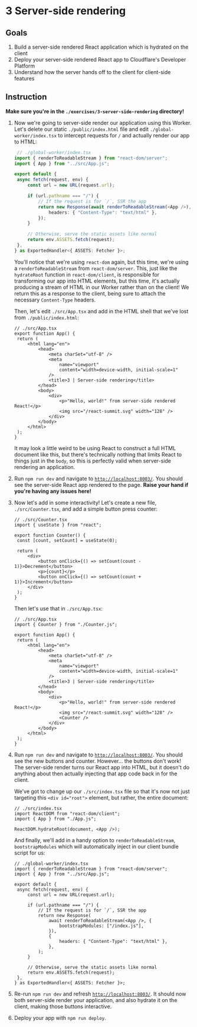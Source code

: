 # 3 Server-side rendering

## Goals

1. Build a server-side rendered React application which is hydrated on the client
1. Deploy your server-side rendered React app to Cloudflare's Developer Platform
1. Understand how the server hands off to the client for client-side features

## Instruction

**Make sure you're in the `./exercises/3-server-side-rendering` directory!**

1. Now we're going to server-side render our application using this Worker. Let's delete our static `./public/index.html` file and edit `./global-worker/index.tsx` to intercept requests for `/` and actually render our app to HTML:

   ```ts
    // ./global-worker/index.tsx
   import { renderToReadableStream } from "react-dom/server";
   import { App } from "../src/App.js";

   export default {
   	async fetch(request, env) {
   		const url = new URL(request.url);

   		if (url.pathname === "/") {
   			// If the request is for `/`, SSR the app
   			return new Response(await renderToReadableStream(<App />), {
   				headers: { "Content-Type": "text/html" },
   			});
   		}

   		// Otherwise, serve the static assets like normal
   		return env.ASSETS.fetch(request);
   	},
   } as ExportedHandler<{ ASSETS: Fetcher }>;
   ```

   You'll notice that we're using `react-dom` again, but this time, we're using a `renderToReadableStream` from `react-dom/server`. This, just like the `hydrateRoot` function in `react-dom/client`, is responsible for transforming our app into HTML elements, but this time, it's actually producing a stream of HTML in our Worker rather than on the client! We return this as a response to the client, being sure to attach the necessary `Content-Type` headers.

   Then, let's edit `./src/App.tsx` and add in the HTML shell that we've lost from `./public/index.html`:

   ```tsx
   // ./src/App.tsx
   export function App() {
   	return (
   		<html lang="en">
   			<head>
   				<meta charSet="utf-8" />
   				<meta
   					name="viewport"
   					content="width=device-width, initial-scale=1"
   				/>
   				<title>3 | Server-side rendering</title>
   			</head>
   			<body>
   				<div>
   					<p>"Hello, world!" from server-side rendered React!</p>
   					<img src="/react-summit.svg" width="128" />
   				</div>
   			</body>
   		</html>
   	);
   }
   ```

   It may look a little weird to be using React to construct a full HTML document like this, but there's technically nothing that limits React to things just in the `body`, so this is perfectly valid when server-side rendering an application.

1. Run `npm run dev` and navigate to [`http://localhost:8003/`](http://localhost:8003/). You should see the server-side React app rendered to the page. **Raise your hand if you're having any issues here!**

1. Now let's add in some interactivity! Let's create a new file, `./src/Counter.tsx`, and add a simple button press counter:

   ```tsx
   // ./src/Counter.tsx
   import { useState } from "react";

   export function Counter() {
   	const [count, setCount] = useState(0);

   	return (
   		<div>
   			<button onClick={() => setCount(count - 1)}>Decrement</button>
   			<p>{count}</p>
   			<button onClick={() => setCount(count + 1)}>Increment</button>
   		</div>
   	);
   }
   ```

   Then let's use that in `./src/App.tsx`:

   ```tsx
   // ./src/App.tsx
   import { Counter } from "./Counter.js";

   export function App() {
   	return (
   		<html lang="en">
   			<head>
   				<meta charSet="utf-8" />
   				<meta
   					name="viewport"
   					content="width=device-width, initial-scale=1"
   				/>
   				<title>3 | Server-side rendering</title>
   			</head>
   			<body>
   				<div>
   					<p>"Hello, world!" from server-side rendered React!</p>
   					<img src="/react-summit.svg" width="128" />
   					<Counter />
   				</div>
   			</body>
   		</html>
   	);
   }
   ```

1. Run `npm run dev` and navigate to [`http://localhost:8003/`](http://localhost:8003/). You should see the new buttons and counter. However... the buttons don't work! The server-side render turns our React app into HTML, but it doesn't do anything about then actually injecting that app code back in for the client.

   We've got to change up our `./src/index.tsx` file so that it's now not just targeting this `<div id="root">` element, but rather, the entire document:

   ```tsx
   // ./src/index.tsx
   import ReactDOM from "react-dom/client";
   import { App } from "./App.js";

   ReactDOM.hydrateRoot(document, <App />);
   ```

   And finally, we'll add in a handy option to `renderToReadableStream`, `bootstrapModules` which will automatically inject in our client bundle script for us:

   ```tsx
   // ./global-worker/index.tsx
   import { renderToReadableStream } from "react-dom/server";
   import { App } from "../src/App.js";

   export default {
   	async fetch(request, env) {
   		const url = new URL(request.url);

   		if (url.pathname === "/") {
   			// If the request is for `/`, SSR the app
   			return new Response(
   				await renderToReadableStream(<App />, {
   					bootstrapModules: ["/index.js"],
   				}),
   				{
   					headers: { "Content-Type": "text/html" },
   				},
   			);
   		}

   		// Otherwise, serve the static assets like normal
   		return env.ASSETS.fetch(request);
   	},
   } as ExportedHandler<{ ASSETS: Fetcher }>;
   ```

1. Re-run `npm run dev` and refresh [`http://localhost:8003/`](http://localhost:8003/). It should now both server-side render your application, and also hydrate it on the client, making those buttons interactive.

1. Deploy your app with `npm run deploy`.
